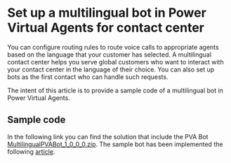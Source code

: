 # Set up a multilingual bot in Power Virtual Agents for contact center
You can configure routing rules to route voice calls to appropriate agents based on the language that your customer has selected. A multilingual contact center helps you serve global customers who want to interact with your contact center in the language of their choice. You can also set up bots as the first contact who can handle such requests.  


The intent of this article is to provide a sample code of a multilingual bot in Power Virtual Agents.  

## Sample code
In the following link you can find the solution that include the PVA Bot [MultilingualPVABot_1_0_0_0.zip](./artifacts/MultilingualPVABot_1_0_0_0.zip).
The sample bot has been implemented the following [article](https://learn.microsoft.com/en-us/dynamics365/customer-service/set-up-multilingual-pva-bot).  

